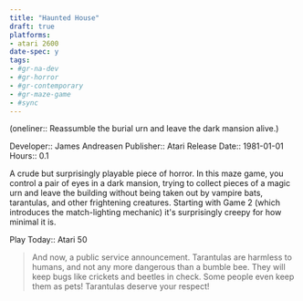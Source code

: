 ```yaml
---
title: "Haunted House"
draft: true
platforms:
- atari 2600
date-spec: y
tags:
- #gr-na-dev 
- #gr-horror 
- #gr-contemporary 
- #gr-maze-game 
- #sync
---
```


(oneliner:: Reassumble the burial urn and leave the dark mansion alive.)

Developer:: James Andreasen
Publisher:: Atari
Release Date:: 1981-01-01
Hours:: 0.1

A crude but surprisingly playable piece of horror. In this maze game, you control a pair of eyes in a dark mansion, trying to collect pieces of a magic urn and leave the building without being taken out by vampire bats, tarantulas, and other frightening creatures. Starting with Game 2 (which introduces the match-lighting mechanic) it's surprisingly creepy for how minimal it is.

Play Today:: Atari 50

> And now, a public service announcement. Tarantulas are harmless to humans, and not any more dangerous than a bumble bee. They will keep bugs like crickets and beetles in check. Some people even keep them as pets! Tarantulas deserve your respect!